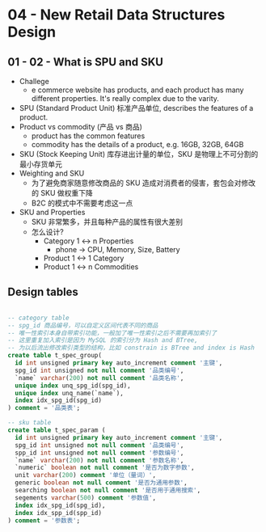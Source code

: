 # 04 - New Retail Data Structures Design

## 01 - 02 - What is SPU and SKU

- Challege
  - e commerce website has products, and each product has many different properties. It's really complex due to the varity.
- SPU (Standard Product Unit) 标准产品单位, describes the features of a product.
- Product vs commodity (产品 vs 商品)
  - product has the common features
  - commodity has the details of a product, e.g. 16GB, 32GB, 64GB
- SKU (Stock Keeping Unit) 库存进出计量的单位，SKU 是物理上不可分割的最小存货单元
- Weighting and SKU
  - 为了避免商家随意修改商品的 SKU 造成对消费者的侵害，套包会对修改的 SKU 做权重下降
  - B2C 的模式中不需要考虑这一点
- SKU and Properties
  - SKU 非常繁多，并且每种产品的属性有很大差别
  - 怎么设计?
    - Category 1 <-> n Properties
      - phone -> CPU, Memory, Size, Battery
    - Product 1 <-> 1 Category
    - Product 1 <-> n Commodities

## Design tables

```sql

-- category table
-- spg_id 商品编号，可以自定义区间代表不同的商品
-- 唯一性索引本身自带索引功能，一般加了唯一性索引之后不需要再加索引了
-- 这里重复加入索引是因为 MySQL 的索引分为 Hash and BTree,
-- 为以后流出修改索引类型的结构，比如 constrain is BTree and index is Hash
create table t_spec_group(
  id int unsigned primary key auto_increment comment '主键',
  spg_id int unsigned not null comment '品类编号',
  `name` varchar(200) not null comment '品类名称',
  unique index unq_spg_id(spg_id),
  unique index unq_name(`name`),
  index idx_spg_id(spg_id)
) comment = '品类表';

-- sku table
create table t_spec_param (
  id int unsigned primary key auto_increment comment '主键',
  spg_id int unsigned not null comment '品类编号',
  spp_id int unsigned not null comment '参数编号',
  `name` varchar(200) not null comment '参数名称',
  `numeric` boolean not null comment '是否为数字参数',
  unit varchar(200) comment '单位（量词）',
  generic boolean not null comment '是否为通用参数',
  searching boolean not null comment '是否用于通用搜索',
  segements varchar(500) comment '参数值',
  index idx_spg_id(spg_id),
  index idx_spp_id(spp_id)
) comment = '参数表';
```

<!-- https://coding.imooc.com/lesson/353.html#mid=26112 -->

